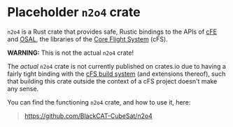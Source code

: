 # Placeholder `n2o4` crate

`n2o4` is a Rust crate that provides safe, Rustic bindings to
the APIs of [cFE] and [OSAL],
the libraries of the [Core Flight System] (cFS).

**WARNING:** This is not the actual `n2o4` crate!

The _actual_ `n2o4` crate is not currently published on crates.io
due to having a fairly tight binding with the [cFS build system]
(and extensions thereof), such that building this crate outside
the context of a cFS project doesn't make any sense.

You can find the functioning `n2o4` crate,
and how to use it, here:

> <https://github.com/BlackCAT-CubeSat/n2o4>

[cFE]: https://github.com/nasa/cFE
[OSAL]: https://github.com/nasa/osal
[Core Flight System]: https://cfs.gsfc.nasa.gov/
[cFS build system]: https://github.com/nasa/cFE/tree/main/cmake
